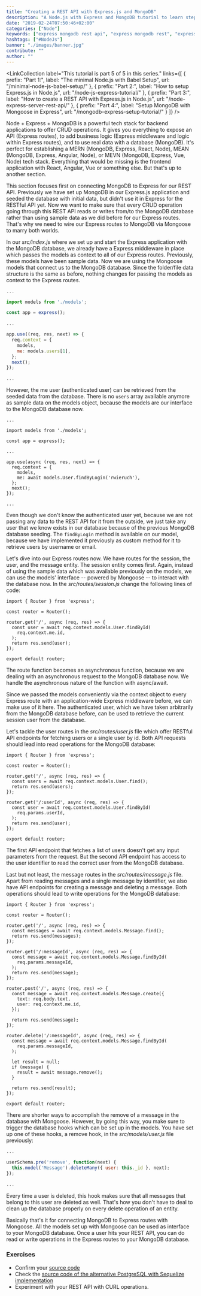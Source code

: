 ```yaml
---
title: "Creating a REST API with Express.js and MongoDB"
description: "A Node.js with Express and MongoDB tutorial to learn step by step how to create a REST API for CRUD operations which can be consumed by a client application ..."
date: "2019-02-24T07:50:46+02:00"
categories: ["Node"]
keywords: ["express mongodb rest api", "express mongodb rest", "express mongodb crud"]
hashtags: ["#NodeJs"]
banner: "./images/banner.jpg"
contribute: ""
author: ""
---
```


<Sponsorship />

<LinkCollection
  label="This tutorial is part 5 of 5 in this series."
  links={[
    {
      prefix: "Part 1:",
      label: "The minimal Node.js with Babel Setup",
      url: "/minimal-node-js-babel-setup/"
    },
    {
      prefix: "Part 2:",
      label: "How to setup Express.js in Node.js",
      url: "/node-js-express-tutorial/"
    },
    {
      prefix: "Part 3:",
      label: "How to create a REST API with Express.js in Node.js",
      url: "/node-express-server-rest-api/"
    },
    {
      prefix: "Part 4:",
      label: "Setup MongoDB with Mongoose in Express",
      url: "/mongodb-express-setup-tutorial/"
    }
  ]}
/>

Node + Express + MongoDB is a powerful tech stack for backend applications to offer CRUD operations. It gives you everything to expose an API (Express routes), to add business logic (Express middleware and logic within Express routes), and to use real data with a database (MongoDB). It's perfect for establishing a MERN (MongoDB, Express, React, Node), MEAN (MongoDB, Express, Angular, Node), or MEVN (MongoDB, Express, Vue, Node) tech stack. Everything that would be missing is the frontend application with React, Angular, Vue or something else. But that's up to another section.

This section focuses first on connecting MongoDB to Express for our REST API. Previously we have set up MongoDB in our Express.js application and seeded the database with initial data, but didn't use it in Express for the RESTful API yet. Now we want to make sure that every CRUD operation going through this REST API reads or writes from/to the MongoDB database rather than using sample data as we did before for our Express routes. That's why we need to wire our Express routes to MongoDB via Mongoose to marry both worlds.

In our *src/index.js* where we set up and start the Express application with the MongoDB database, we already have a Express middleware in place which passes the models as context to all of our Express routes. Previously, these models have been sample data. Now we are using the Mongoose models that connect us to the MongoDB database. Since the folder/file data structure is the same as before, nothing changes for passing the models as context to the Express routes.

```javascript
...

import models from './models';

const app = express();

...

app.use((req, res, next) => {
  req.context = {
    models,
    me: models.users[1],
  };
  next();
});

...
```

However, the me user (authenticated user) can be retrieved from the seeded data from the database. There is no `users` array available anymore as sample data on the models object, because the models are our interface to the MongoDB database now.

```javascript{9,12}
...

import models from './models';

const app = express();

...

app.use(async (req, res, next) => {
  req.context = {
    models,
    me: await models.User.findByLogin('rwieruch'),
  };
  next();
});

...
```

Even though we don't know the authenticated user yet, because we are not passing any data to the REST API for it from the outside, we just take any user that we know exists in our database because of the previous MongoDB database seeding. The `findByLogin` method is available on our model, because we have implemented it previously as custom method for it to retrieve users by username or email.

Let's dive into our Express routes now. We have routes for the session, the user, and the message entity. The session entity comes first. Again, instead of using the sample data which was available previously on the models, we can use the models' interface -- powered by Mongoose -- to interact with the database now. In the *src/routes/session.js* change the following lines of code:

```javascript{5,6,7,8,9,10}
import { Router } from 'express';

const router = Router();

router.get('/', async (req, res) => {
  const user = await req.context.models.User.findById(
    req.context.me.id,
  );
  return res.send(user);
});

export default router;
```

The route function becomes an asynchronous function, because we are dealing with an asynchronous request to the MongoDB database now. We handle the asynchronous nature of the function with async/await.

Since we passed the models conveniently via the context object to every Express route with an application-wide Express middleware before, we can make use of it here. The authenticated user, which we have taken arbitrarily from the MongoDB database before, can be used to retrieve the current session user from the database.

Let's tackle the user routes in the *src/routes/user.js* file which offer RESTful API endpoints for fetching users or a single user by id. Both API requests should lead into read operations for the MongoDB database:

```javascript{5,6,7,8,10,11,12,13,14,15}
import { Router } from 'express';

const router = Router();

router.get('/', async (req, res) => {
  const users = await req.context.models.User.find();
  return res.send(users);
});

router.get('/:userId', async (req, res) => {
  const user = await req.context.models.User.findById(
    req.params.userId,
  );
  return res.send(user);
});

export default router;
```

The first API endpoint that fetches a list of users doesn't get any input parameters from the request. But the second API endpoint has access to the user identifier to read the correct user from the MongoDB database.

Last but not least, the message routes in the *src/routes/message.js* file. Apart from reading messages and a single message by identifier, we also have API endpoints for creating a message and deleting a message. Both operations should lead to write operations for the MongoDB database:

```javascript{5,6,7,8,10,11,12,13,14,15,17,18,19,20,21,22,23,24,26,27,28,29,30,31,32,33,34,35,36,37}
import { Router } from 'express';

const router = Router();

router.get('/', async (req, res) => {
  const messages = await req.context.models.Message.find();
  return res.send(messages);
});

router.get('/:messageId', async (req, res) => {
  const message = await req.context.models.Message.findById(
    req.params.messageId,
  );
  return res.send(message);
});

router.post('/', async (req, res) => {
  const message = await req.context.models.Message.create({
    text: req.body.text,
    user: req.context.me.id,
  });

  return res.send(message);
});

router.delete('/:messageId', async (req, res) => {
  const message = await req.context.models.Message.findById(
    req.params.messageId,
  );

  let result = null;
  if (message) {
    result = await message.remove();
  }

  return res.send(result);
});

export default router;
```

There are shorter ways to accomplish the remove of a message in the database with Mongoose. However, by going this way, you make sure to trigger the database hooks which can be set up in the models. You have set up one of these hooks, a remove hook, in the *src/models/user.js* file previously:

```javascript
...

userSchema.pre('remove', function(next) {
  this.model('Message').deleteMany({ user: this._id }, next);
});

...
```

Every time a user is deleted, this hook makes sure that all messages that belong to this user are deleted as well. That's how you don't have to deal to clean up the database properly on every delete operation of an entity.

Basically that's it for connecting MongoDB to Express routes with Mongoose. All the models set up with Mongoose can be used as interface to your MongoDB database. Once a user hits your REST API, you can do read or write operations in the Express routes to your MongoDB database.

### Exercises

* Confirm your [source code](https://github.com/rwieruch/node-express-mongodb-server)
* Check the [source code of the alternative PostgreSQL with Sequelize implementation](https://github.com/rwieruch/node-express-postgresql-server)
* Experiment with your REST API with CURL operations.

